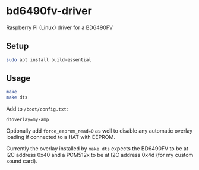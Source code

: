 # bd6490fv-driver
Raspberry Pi (Linux) driver for a BD6490FV

## Setup

```sh
sudo apt install build-essential
```

## Usage

```sh
make
make dts
```

Add to `/boot/config.txt`:

```
dtoverlay=my-amp
```

Optionally add `force_eeprom_read=0` as well to disable any automatic overlay loading if connected to a HAT with EEPROM.

Currently the overlay installed by `make dts` expects the BD6490FV to be at I2C address 0x40 and a PCM512x to be at I2C address 0x4d (for my custom sound card).
